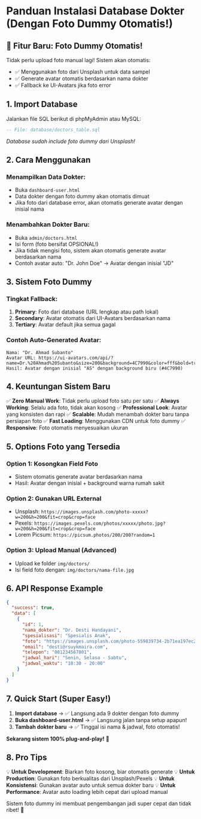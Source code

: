 # Panduan Instalasi Database Dokter (Dengan Foto Dummy Otomatis!)

## 🎉 **Fitur Baru: Foto Dummy Otomatis!**
Tidak perlu upload foto manual lagi! Sistem akan otomatis:
- ✅ Menggunakan foto dari Unsplash untuk data sampel
- ✅ Generate avatar otomatis berdasarkan nama dokter
- ✅ Fallback ke UI-Avatars jika foto error

## 1. **Import Database**
Jalankan file SQL berikut di phpMyAdmin atau MySQL:
```sql
-- File: database/doctors_table.sql
```
*Database sudah include foto dummy dari Unsplash!*

## 2. **Cara Menggunakan**

### **Menampilkan Data Dokter:**
- Buka `dashboard-user.html`
- Data dokter dengan foto dummy akan otomatis dimuat
- Jika foto dari database error, akan otomatis generate avatar dengan inisial nama

### **Menambahkan Dokter Baru:**
- Buka `admin/doctors.html`
- Isi form (foto bersifat OPSIONAL!)
- Jika tidak mengisi foto, sistem akan otomatis generate avatar berdasarkan nama
- Contoh avatar auto: "Dr. John Doe" → Avatar dengan inisial "JD"

## 3. **Sistem Foto Dummy**

### **Tingkat Fallback:**
1. **Primary**: Foto dari database (URL lengkap atau path lokal)
2. **Secondary**: Avatar otomatis dari UI-Avatars berdasarkan nama
3. **Tertiary**: Avatar default jika semua gagal

### **Contoh Auto-Generated Avatar:**
```
Nama: "Dr. Ahmad Subanto"
Avatar URL: https://ui-avatars.com/api/?name=Dr.%20Ahmad%20Subanto&size=200&background=4C7990&color=fff&bold=true
Hasil: Avatar dengan inisial "AS" dengan background biru (#4C7990)
```

## 4. **Keuntungan Sistem Baru**

✅ **Zero Manual Work**: Tidak perlu upload foto satu per satu
✅ **Always Working**: Selalu ada foto, tidak akan kosong
✅ **Professional Look**: Avatar yang konsisten dan rapi
✅ **Scalable**: Mudah menambah dokter baru tanpa persiapan foto
✅ **Fast Loading**: Menggunakan CDN untuk foto dummy
✅ **Responsive**: Foto otomatis menyesuaikan ukuran

## 5. **Options Foto yang Tersedia**

### **Option 1: Kosongkan Field Foto**
- Sistem otomatis generate avatar berdasarkan nama
- Hasil: Avatar dengan inisial + background warna rumah sakit

### **Option 2: Gunakan URL External**
- Unsplash: `https://images.unsplash.com/photo-xxxxx?w=200&h=200&fit=crop&crop=face`
- Pexels: `https://images.pexels.com/photos/xxxxx/photo.jpg?w=200&h=200&fit=crop&crop=face`
- Lorem Picsum: `https://picsum.photos/200/200?random=1`

### **Option 3: Upload Manual (Advanced)**
- Upload ke folder `img/doctors/`
- Isi field foto dengan: `img/doctors/nama-file.jpg`

## 6. **API Response Example**

```json
{
  "success": true,
  "data": [
    {
      "id": 1,
      "nama_dokter": "Dr. Desti Handayani",
      "spesialisasi": "Spesialis Anak",
      "foto": "https://images.unsplash.com/photo-559839734-2b71ea197ec2?w=200&h=200&fit=crop&crop=face",
      "email": "desti@rsuykmaira.com",
      "telepon": "081234567801",
      "jadwal_hari": "Senin, Selasa - Sabtu",
      "jadwal_waktu": "18:30 - 20:00"
    }
  ]
}
```

## 7. **Quick Start (Super Easy!)**

1. **Import database** → ✅ Langsung ada 9 dokter dengan foto dummy
2. **Buka dashboard-user.html** → ✅ Langsung jalan tanpa setup apapun!
3. **Tambah dokter baru** → ✅ Tinggal isi nama & jadwal, foto otomatis!

**Sekarang sistem 100% plug-and-play!** 🚀

## 8. **Pro Tips**

💡 **Untuk Development**: Biarkan foto kosong, biar otomatis generate
💡 **Untuk Production**: Gunakan foto berkualitas dari Unsplash/Pexels
💡 **Untuk Konsistensi**: Gunakan avatar auto untuk semua dokter baru
💡 **Untuk Performance**: Avatar auto loading lebih cepat dari upload manual

Sistem foto dummy ini membuat pengembangan jadi super cepat dan tidak ribet! 🎉
